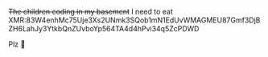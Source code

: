 ~~The children coding in my basement~~ I need to eat XMR:83W4enhMc75Uje3Xs2UNmk3SQob1mN1EdUvWMAGMEU87Gmf3DjBZH6LahJy3YtkbQnZUvboYp564TA4d4hPvi34q5ZcPDWD

Plz 🙏
<!---
OpenSourceHelperGuy/OpenSourceHelperGuy is a ✨ special ✨ repository because its `README.md` (this file) appears on your GitHub profile.
You can click the Preview link to take a look at your changes.
--->

